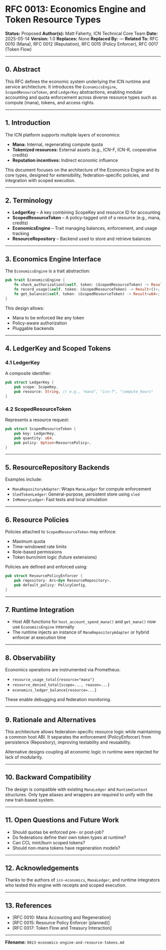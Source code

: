 # RFC 0013: Economics Engine and Token Resource Types

**Status:** Proposed
**Author(s):** Matt Faherty, ICN Technical Core Team
**Date:** 2025-05-14
**Version:** 1.0
**Replaces:** None
**Replaced By:** —
**Related To:** RFC 0010 (Mana), RFC 0012 (Reputation), RFC 0015 (Policy Enforcer), RFC 0017 (Token Flow)

---

## 0. Abstract

This RFC defines the economic system underlying the ICN runtime and service architecture. It introduces the `EconomicsEngine`, `ScopedResourceToken`, and `LedgerKey` abstractions, enabling modular accounting and quota enforcement across diverse resource types such as compute (mana), tokens, and access rights.

---

## 1. Introduction

The ICN platform supports multiple layers of economics:

* **Mana:** Internal, regenerating compute quota
* **Tokenized resources:** External assets (e.g., ICN-F, ICN-R, cooperative credits)
* **Reputation incentives:** Indirect economic influence

This document focuses on the architecture of the Economics Engine and its core types, designed for extensibility, federation-specific policies, and integration with scoped execution.

---

## 2. Terminology

* **LedgerKey** – A key combining ScopeKey and resource ID for accounting
* **ScopedResourceToken** – A policy-tagged unit of a resource (e.g., mana, credits)
* **EconomicsEngine** – Trait managing balances, enforcement, and usage tracking
* **ResourceRepository** – Backend used to store and retrieve balances

---

## 3. Economics Engine Interface

The `EconomicsEngine` is a trait abstraction:

```rust
pub trait EconomicsEngine {
    fn check_authorization(&self, token: &ScopedResourceToken) -> Result<()>;
    fn record_usage(&self, token: &ScopedResourceToken) -> Result<()>;
    fn get_balance(&self, token: &ScopedResourceToken) -> Result<u64>;
}
```

This design allows:

* Mana to be enforced like any token
* Policy-aware authorization
* Pluggable backends

---

## 4. LedgerKey and Scoped Tokens

### 4.1 LedgerKey

A composite identifier:

```rust
pub struct LedgerKey {
    pub scope: ScopeKey,
    pub resource: String, // e.g., "mana", "icn-f", "compute_hours"
}
```

### 4.2 ScopedResourceToken

Represents a resource request:

```rust
pub struct ScopedResourceToken {
    pub key: LedgerKey,
    pub quantity: u64,
    pub policy: Option<ResourcePolicy>,
}
```

---

## 5. ResourceRepository Backends

Examples include:

* `ManaRepositoryAdapter`: Wraps `ManaLedger` for compute enforcement
* `SledTokenLedger`: General-purpose, persistent store using `sled`
* `InMemoryLedger`: Fast tests and local simulation

---

## 6. Resource Policies

Policies attached to `ScopedResourceToken` may enforce:

* Maximum quota
* Time-windowed rate limits
* Role-based permissions
* Token burn/mint logic (future extensions)

Policies are defined and enforced using:

```rust
pub struct ResourcePolicyEnforcer {
    pub repository: Arc<dyn ResourceRepository>,
    pub default_policy: PolicyConfig,
}
```

---

## 7. Runtime Integration

* Host ABI functions for `host_account_spend_mana()` and `get_mana()` now use `EconomicsEngine` internally
* The runtime injects an instance of `ManaRepositoryAdapter` or hybrid enforcer at execution time

---

## 8. Observability

Economics operations are instrumented via Prometheus:

* `resource_usage_total{resource="mana"}`
* `resource_denied_total{scope=..., reason=...}`
* `economics_ledger_balance{resource=...}`

These enable debugging and federation monitoring.

---

## 9. Rationale and Alternatives

This architecture allows federation-specific resource logic while maintaining a common host ABI. It separates the enforcement (PolicyEnforcer) from persistence (Repository), improving testability and reusability.

Alternative designs coupling all economic logic in runtime were rejected for lack of modularity.

---

## 10. Backward Compatibility

The design is compatible with existing `ManaLedger` and `RuntimeContext` structures. Only type aliases and wrappers are required to unify with the new trait-based system.

---

## 11. Open Questions and Future Work

* Should quotas be enforced pre- or post-job?
* Do federations define their own token types at runtime?
* Can CCL mint/burn scoped tokens?
* Should non-mana tokens have regeneration models?

---

## 12. Acknowledgements

Thanks to the authors of `icn-economics`, `ManaLedger`, and runtime integrators who tested this engine with receipts and scoped execution.

---

## 13. References

* \[RFC 0010: Mana Accounting and Regeneration]
* \[RFC 0015: Resource Policy Enforcer (planned)]
* \[RFC 0017: Token Flow and Treasury Interaction]

---

**Filename:** `0013-economics-engine-and-resource-tokens.md`
